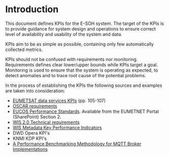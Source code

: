 # Introduction

This document defines KPIs for the E-SOH system. The target of the KPIs is to provide guidance for system design and operations to ensure correct level of availability and usability of the system and data. 

KPIs aim to be as simple as possible, containing only few automatically collected metrics.

KPIs should not be confused with requirements nor monitoring. Requirements defines clear lower/upper bounds while KPIs target a goal. Monitoring is used to ensure that the system is operating as expected, to detect anomalies and to trace root cause of the potential problems.

In the process of establishing the KPIs the following sources and examples are taken into consideration:

*  [EUMETSAT data services KPIs](https://www.eumetsat.int/media/45745) (pp. 105-107)
*  [OSCAR requirements](https://space.oscar.wmo.int/requirements)
*  [EUCOS Performance Standards](https://tlnt19059.sharepoint.com/:w:/r/sites/OBSERVATIONSPROGRAMMEMANAGEMENT/Documentation/Reference/EUCOS-Performance-Standard.docx?d=w311f059736f744bcb83037c362e5d3e2&csf=1&web=1&e=AzDctr). Available from the EUMETNET Portal (SharePoint) Section 2. 
*  [WIS 2.0 Technical requirements](https://community.wmo.int/en/WIS2_Technical_Specification_Guidance)
*  [WIS Metadata Key Performance Indicators](https://community.wmo.int/en/activity-areas/wis/wis-metadata-kpis)
*  DWD Opera KPI's
*  KNMI KDP KPI's
*  [A Performance Benchmarking Methodology for MQTT Broker Implementations](https://qrs20.techconf.org/QRSC2020_FULL/pdfs/QRS-C2020-4QOuHkY3M10ZUl1MoEzYvg/891500a499/891500a499.pdf)
